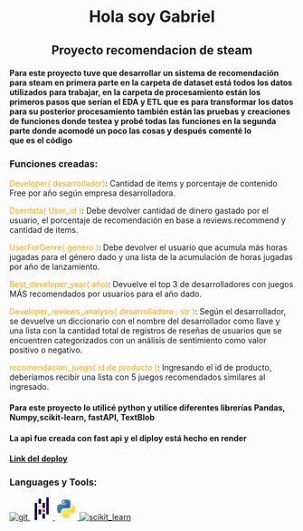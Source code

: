 <h1 align="center">Hola soy Gabriel</h1>
<h2 align="center">Proyecto recomendacion de steam</h2>

<h4> Para este proyecto tuve que desarrollar un sistema de recomendación para steam en primera parte en la carpeta de dataset está todos los datos utilizados para trabajar, en la carpeta de procesamiento están los primeros pasos que serían el  EDA y ETL que es para transformar los datos para su posterior procesamiento también están las pruebas y creaciones de funciones donde testea y probé todas las funciones en la segunda parte donde acomodé un poco las cosas y después comenté lo que es el código</h4>

<p>
<h3>Funciones creadas:</h3>

<span style="color:orange;">Developer( desarrollador)</span>: Cantidad de items y porcentaje de contenido Free por año según empresa desarrolladora.

<span style="color:orange;">Dserdata( User_id )</span>: Debe devolver cantidad de dinero gastado por el usuario, el porcentaje de recomendación en base a reviews.recommend y cantidad de items.

<span style="color:orange;">UserForGenre( genero )</span>: Debe devolver el usuario que acumula más horas jugadas para el género dado y una lista de la acumulación de horas jugadas por año de lanzamiento.

<span style="color:orange;">Best_developer_year( año)</span>: Devuelve el top 3 de desarrolladores con juegos MÁS recomendados por usuarios para el año dado.

<span style="color:orange;">Developer_reviews_analysis( desarrolladora : str )</span>: Según el desarrollador, se devuelve un diccionario con el nombre del desarrollador como llave y una lista con la cantidad total de registros de reseñas de usuarios que se encuentren categorizados con un análisis de sentimiento como valor positivo o negativo.

<span style="color:orange;">recomendacion_juego( id de producto )</span>: Ingresando el id de producto, deberíamos recibir una lista con 5 juegos recomendados similares al ingresado.

</p>

<h4>Para este proyecto lo utilicé python y utilice diferentes librerías Pandas, Numpy,scikit-learn, fastAPI, TextBlob</h4>

<h4>La api fue creada con fast api y el diploy está hecho en render</h4>

<h4><a href="https://pi-steam1-x4uo.onrender.com/docs#/">Link del deploy</a></h4>

<h3 align="left">Languages y Tools:</h3>
<p align="left"> <a href="https://git-scm.com/" target="_blank" rel="noreferrer"> <img src="https://www.vectorlogo.zone/logos/git-scm/git-scm-icon.svg" alt="git" width="40" height="40"/> </a> <a href="https://pandas.pydata.org/" target="_blank" rel="noreferrer"> <img src="https://raw.githubusercontent.com/devicons/devicon/2ae2a900d2f041da66e950e4d48052658d850630/icons/pandas/pandas-original.svg" alt="pandas" width="40" height="40"/> </a> <a href="https://www.python.org" target="_blank" rel="noreferrer"> <img src="https://raw.githubusercontent.com/devicons/devicon/master/icons/python/python-original.svg" alt="python" width="40" height="40"/> </a> <a href="https://scikit-learn.org/" target="_blank" rel="noreferrer"> <img src="https://upload.wikimedia.org/wikipedia/commons/0/05/Scikit_learn_logo_small.svg" alt="scikit_learn" width="40" height="40"/> </a> </p>
